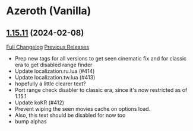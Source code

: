 # <DBM Mod> Azeroth (Vanilla)

## [1.15.11](https://github.com/DeadlyBossMods/DBM-Classic/tree/1.15.11) (2024-02-08)
[Full Changelog](https://github.com/DeadlyBossMods/DBM-Classic/compare/1.15.10...1.15.11) [Previous Releases](https://github.com/DeadlyBossMods/DBM-Classic/releases)

- Prep new tags for all versions to get seen cinematic fix and for classic era to get disabled range finder  
- Update localization.ru.lua (#414)  
- Update localization.tw.lua (#413)  
- hopefully a little clearer text?  
- Port range check disabler to classic era, since it's now restricted as of 1.15.1  
- Update koKR (#412)  
- Prevent wiping the seen movies cache on options load.  
- Also, this text should be disabled for now too  
- bump alphas  
